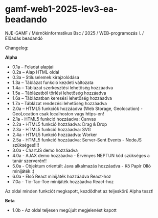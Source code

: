 # gamf-web1-2025-lev3-ea-beadando

NJE-GAMF / Mérnökinformatikus Bsc / 2025 / WEB-programozás I. / Előadás beadandó

Changelog:

**Alpha**

- 0.1a – Feladat alapjai  
- 0.2a – Alap HTML oldal  
- 0.3a – Stíluselemek kirajzolódása  
- 1.3a – Táblázat funkció kezdeti változata  
- 1.4a – Táblázat szerkesztési lehetőség hozzáadva  
- 1.5a – Táblázatból törlési lehetőség hozzáadva  
- 1.6a – Táblázatban keresési lehetőség hozzáadva  
- 1.7a – Táblázat rendezési lehetőség hozzáadva
- 2.0a – HTML5 funkciók hozzáadva (Web Storage, Geolocation) - GeoLocation csak localhoston vagy https-en!
- 2.1a - HTML5 funkció hozzáadva: Canvas
- 2.2a - HTML5 funkció hozzáadva: Drag & Drop
- 2.3a - HTML5 funkció hozzáadva: SVG
- 2.4a - HTML5 funkció hozzáadva: Worker
- 2.5a - HTML5 funkció hozzáadva: Server-Sent Events - NodeJS szükséges!!!!
- 3.0a - ChartJS demo hozzáadva
- 4.0a - AJAX demo hozzáadva - Érvényes NEPTUN kód szükséges a tanár szerverén!!
- 5.0a - Objektum orientált Java alkalmazás hozzáadva - Kő Papír Olló minijáték :)
- 6.0a - Első React minijáték hozzáadva React-hoz
- 7.0a - Tic-Tac-Toe minijáték hozzáadva React-hoz

Az oldal minden funkciót megkapott, kezdődhet az teljeskörű Alpha teszt!

**Beta**

- 1.0b - Az oldal teljesen megújult megjelenést kapott